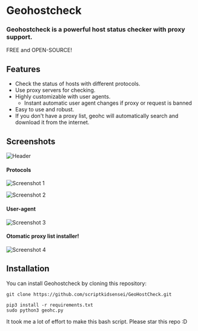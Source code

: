 # Geohostcheck

### Geohostcheck is a powerful host status checker with proxy support.

FREE and OPEN-SOURCE!

## Features 

- Check the status of hosts with different protocols.
- Use proxy servers for checking.
- Highly customizable with user agents.
  * Instant automatic user agent changes if proxy or request is banned
- Easy to use and robust.
- If you don't have a proxy list, geohc will automatically search and download it from the internet.
## Screenshots

![Header](https://github.com/scriptkidsensei/GeoHostCheck/assets/55909183/fea0a2eb-905e-4858-b2a7-17d3d8222ea1)

#### Protocols

![Screenshot 1](https://github.com/scriptkidsensei/GeoHostCheck/assets/55909183/03ed5f0f-b5e7-4d6f-9139-afe86e4c6a36)

![Screenshot 2](https://github.com/scriptkidsensei/GeoHostCheck/assets/55909183/a78db6dd-6a6a-47d7-9dd2-cf8df0f505e9)

#### User-agent

![Screenshot 3](https://github.com/scriptkidsensei/GeoHostCheck/assets/55909183/f64187de-c789-4cd8-9824-20e79b3dc024)

#### Otomatic proxy list installer!

![Screenshot 4](https://github.com/scriptkidsensei/GeoHostCheck/assets/55909183/523e67ac-26a0-473e-bb1d-70e734ef3976)

## Installation

You can install Geohostcheck by cloning this repository:

```shell
git clone https://github.com/scriptkidsensei/GeoHostCheck.git

```

```shell
pip3 install -r requirements.txt
sudo python3 geohc.py
```


It took me a lot of effort to make this bash script. Please star this repo :D
